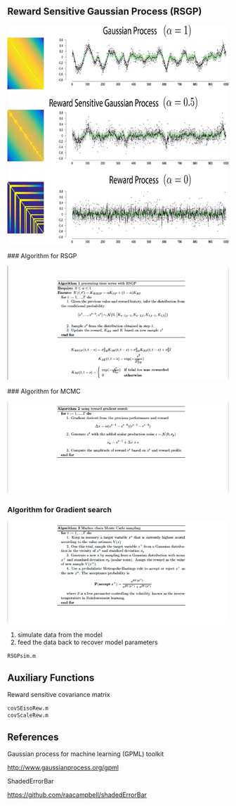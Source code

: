 ##  Reward Sensitive Gaussian Process (RSGP)
<p align="center">
  <img src="RSGP.png" height="500" >
</p>
### Algorithm for RSGP
<p align="center">
  <img src="algo1.png" width="800" >
</p>
### Algorithm for MCMC
<p align="center">
  <img src="algo2.png" width="800" >
</p>

### Algorithm for Gradient search
<p align="center">
  <img src="algo3.png" width="800" >
</p>


  1) simulate data from the model 
  2) feed the data back to recover model parameters 

  	RSGPsim.m


## Auxiliary Functions

Reward sensitive covariance matrix

  	covSEisoRew.m
    covScaleRew.m

## References
Gaussian process for machine learning (GPML) toolkit

http://www.gaussianprocess.org/gpml

ShadedErrorBar

https://github.com/raacampbell/shadedErrorBar
